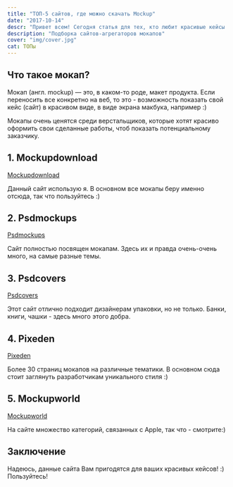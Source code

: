 ```yaml
---
title: "ТОП-5 сайтов, где можно скачать Mockup"
date: "2017-10-14"
descr: "Привет всем! Сегодня статья для тех, кто любит красивые кейсы :)"
description: "Подборка сайтов-агрегаторов мокапов"
cover: "img/cover.jpg"
cat: ТОПы
---
```


## Что такое мокап?

Мокап (англ. mockup) — это, в каком-то роде, макет продукта. Если переносить все конкретно на веб, то это - возможность показать свой кейс (сайт) в красивом виде, в виде экрана макбука, например :)

Мокапы очень ценятся среди верстальщиков, которые хотят красиво оформить свои сделанные работы, чтоб показать потенциальному заказчику.

## 1. Mockupdownload
<a href="http://www.mockupdownload.ru/" target="_blank">Mockupdownload</a>

Данный сайт использую я. В основном все мокапы беру именно отсюда, так что пользуйтесь :)

## 2. Psdmockups
<a href="https://www.psdmockups.com/" target="_blank">Psdmockups</a>

Сайт полностью посвящен мокапам. Здесь их и правда очень-очень много, на самые разные темы.

## 3. Psdcovers
<a href="http://www.psdcovers.com/" target="_blank">Psdcovers</a>

Этот сайт отлично подходит дизайнерам упаковки, но не только. Банки, книги, чашки - здесь много этого добра.

## 4. Pixeden
<a href="https://www.pixeden.com/psd-mock-up-templates" target="_blank">Pixeden</a>

Более 30 страниц мокапов на различные тематики. В основном сюда стоит заглянуть разработчикам уникального стиля :)

## 5. Mockupworld
<a href="https://www.mockupworld.co/all-mockups/" target="_blank">Mockupworld</a>

На сайте множество категорий, связанных с Apple, так что - смотрите:)

## Заключение
Надеюсь, данные сайта Вам пригодятся для ваших красивых кейсов! :) Пользуйтесь!
